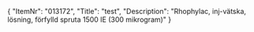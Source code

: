 {
  "ItemNr": "013172",
  "Title": "test",
  "Description": "Rhophylac, inj-vätska, lösning, förfylld spruta 1500 IE (300 mikrogram)"
}